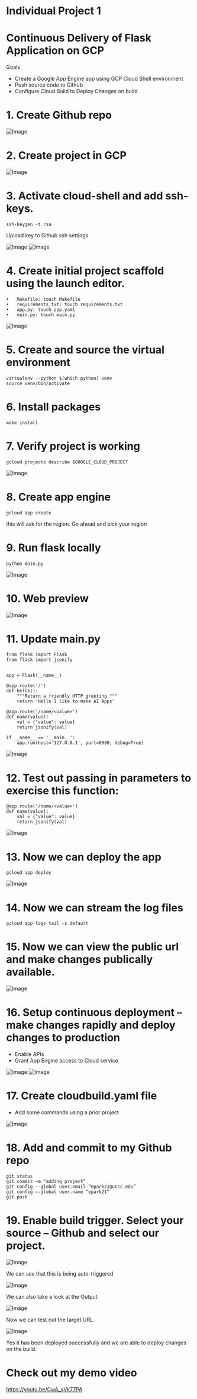 # Individual Project 1
# Continuous Delivery of Flask Application on GCP

Goals
- Create a Google App Engine app using GCP Cloud Shell environment
- Push source code to Github
- Configure Cloud Build to Deploy Changes on build

# 1.	Create Github repo

![Image](../master/images/1.gif?raw=true) 

# 2.	Create project in GCP
![Image](../master/images/2.gif?raw=true) 
 
# 3.	Activate cloud-shell and add ssh-keys.  	
```
ssh-keygen -t rsa 
```
Upload key to Github ssh settings.

![Image](../master/images/3.gif?raw=true) 
![Image](../master/images/4.gif?raw=true) 
 
# 4.	Create initial project scaffold using the launch editor.
```
•	Makefile: touch Makefile
•	requirements.txt: touch requirements.txt
•	app.py: touch app.yaml
•	main.py: touch main.py
```
![Image](../master/images/5.gif?raw=true) 
 
# 5.	Create and source the virtual environment
```
virtualenv --python $(which python) venv
source venv/bin/activate
```
# 6.	Install packages
```
make install
```

# 7.	Verify project is working
```
gcloud projects describe $GOOGLE_CLOUD_PROJECT
```
![Image](../master/images/6.gif?raw=true)  

# 8.	Create app engine
```
gcloud app create 
```
this will ask for the region. Go ahead and pick your region


# 9.	Run flask locally
```
python main.py
```
![Image](../master/images/7.gif?raw=true)  


# 10.	Web preview

![Image](../master/images/8.gif?raw=true) 

# 11.	Update main.py
```
from flask import Flask
from flask import jsonify


app = Flask(__name__)

@app.route('/')
def hello():
    """Return a friendly HTTP greeting."""
    return 'Hello I like to make AI Apps'

@app.route('/name/<value>')
def name(value):
    val = {"value": value}
    return jsonify(val)

if __name__ == '__main__':
    app.run(host='127.0.0.1', port=8080, debug=True)
```

![Image](../master/images/9.gif?raw=true)  

# 12.	Test out passing in parameters to exercise this function:
```
@app.route('/name/<value>')
def name(value):
    val = {"value": value}
    return jsonify(val)
```

![Image](../master/images/10.gif?raw=true) 

# 13.	Now we can deploy the app
```
gcloud app deploy
```
![Image](../master/images/11.gif?raw=true)  

# 14.	Now we can stream the log files
```
gcloud app logs tail -s default
```


# 15.	Now we can view the public url and make changes publically available.

![Image](../master/images/12.gif?raw=true) 
 
# 16.	Setup continuous deployment – make changes rapidly and deploy changes to production

- Enable APIs
- Grant App Engine access to Cloud service

![Image](../master/images/13.gif?raw=true) 
![Image](../master/images/14.gif?raw=true) 
  

# 17.	Create cloudbuild.yaml file
- Add some commands using a prior project

![Image](../master/images/15.gif?raw=true)  

# 18.	Add and commit to my Github repo
```
git status
git commit –m “adding project”
git config –-global user.email “epark21@uncc.edu”
git config –-global user.name “epark21”
git push
```

# 19.	Enable build trigger.  Select your source – Github and select our project.

![Image](../master/images/16.gif?raw=true) 
 
We can see that this is being auto-triggered 

![Image](../master/images/17.gif?raw=true) 
 
We can also take a look at the Output

![Image](../master/images/18.gif?raw=true) 
 
Now we can test out the target URL.

![Image](../master/images/19.gif?raw=true) 
 
Yes it has been deployed successfully and we are able to deploy changes on the build.

# Check out my demo video
https://youtu.be/CwA_xVk77PA
